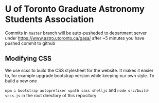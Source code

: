 # U of Toronto Graduate Astronomy Students Association

Commits in ``master`` branch will be auto-pusheded to department server under https://www.astro.utoronto.ca/gasa/ after ~5 minutes you have pushed commit to github

## Modifying CSS

We use scss to build the CSS stylesheet for the website. It makes it easier to, for example upgrade bootstrap version while keeping our own style. To build a new one

``npm i bootstrap autoprefixer upath sass shelljs`` and ``node src/build-scss.js`` in the root directory of this repository
